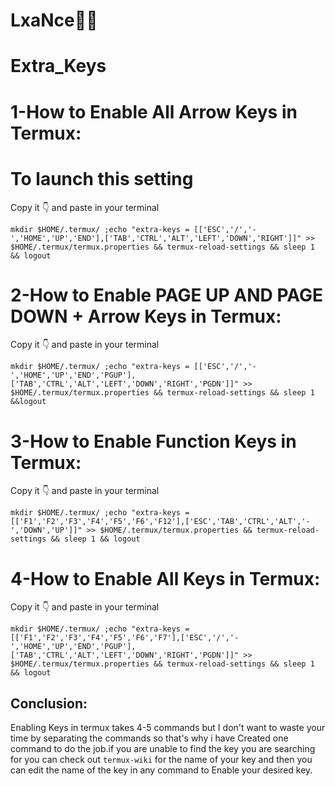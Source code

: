 # LxaNce👸🤴
# Extra_Keys
# 1-How to Enable All Arrow Keys in Termux:
# To launch this setting
Copy it 👇 and paste in your terminal

` mkdir $HOME/.termux/ ;echo "extra-keys = [['ESC','/','-','HOME','UP','END'],['TAB','CTRL','ALT','LEFT','DOWN','RIGHT']]" >> $HOME/.termux/termux.properties && termux-reload-settings && sleep 1 && logout `

# 2-How to Enable PAGE UP AND PAGE DOWN + Arrow Keys in Termux:
Copy it 👇 and paste in your terminal

` mkdir $HOME/.termux/ ;echo "extra-keys = [['ESC','/','-','HOME','UP','END','PGUP'],['TAB','CTRL','ALT','LEFT','DOWN','RIGHT','PGDN']]" >> $HOME/.termux/termux.properties && termux-reload-settings && sleep 1 &&logout `

# 3-How to Enable Function Keys in Termux:
Copy it 👇 and paste in your terminal

` mkdir $HOME/.termux/ ;echo "extra-keys = [['F1','F2','F3','F4','F5','F6','F12'],['ESC','TAB','CTRL','ALT','-','DOWN','UP']]" >> $HOME/.termux/termux.properties && termux-reload-settings && sleep 1 && logout `

# 4-How to Enable All Keys in Termux:
Copy it 👇 and paste in your terminal 

` mkdir $HOME/.termux/ ;echo "extra-keys = [['F1','F2','F3','F4','F5','F6','F7'],['ESC','/','-','HOME','UP','END','PGUP'],['TAB','CTRL','ALT','LEFT','DOWN','RIGHT','PGDN']]" >> $HOME/.termux/termux.properties && termux-reload-settings && sleep 1 && logout `

## Conclusion:
Enabling Keys in termux takes 4-5 commands but I don't want to waste your time by separating the commands so that's why i have Created one command to do the job.if you are unable to find the key you are searching for you can check out `termux-wiki` for the name of your key and then you can edit the name of the key in any command to Enable your desired key.
